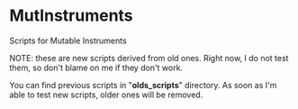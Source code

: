 # MutInstruments
Scripts for Mutable Instruments

NOTE: these are new scripts derived from old ones. Right now, I do not test them, so don't blame on me if they don't work.

You can find previous scripts in "<strong>olds_scripts</strong>" directory. As soon as I'm able to test new scripts, older ones will be removed.
